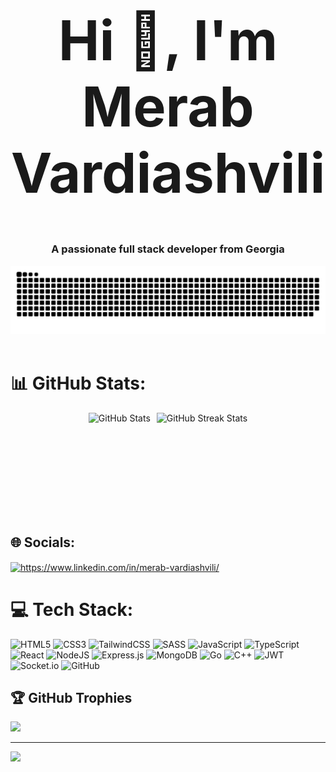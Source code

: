 <h1 align="center" style="font-size:88px;">Hi 👋, I'm Merab Vardiashvili</h1>


<h3 align="center">A passionate full stack developer from Georgia</h3>


<picture align="center">
  <source
    media="(prefers-color-scheme: dark)"
    srcset="https://raw.githubusercontent.com/platane/snk/output/github-contribution-grid-snake-dark.svg"
  />
  <source
    media="(prefers-color-scheme: light)"
    srcset="https://raw.githubusercontent.com/platane/snk/output/github-contribution-grid-snake.svg"
  />
  <img
    alt="github contribution grid snake animation"
    src="https://raw.githubusercontent.com/platane/snk/output/github-contribution-grid-snake.svg"
  />
</picture>

<br/>
<br/>


# 📊 GitHub Stats:
<div align="center" style="display: flex; justify-content: center; gap: 10px;">
  <img src="https://github-readme-stats.vercel.app/api?username=m0nt34&theme=dark&hide_border=false&include_all_commits=true&count_private=false" 
       alt="GitHub Stats" style="height: 165px; width:auto;" />
  <img src="https://github-readme-streak-stats.herokuapp.com/?user=m0nt34&theme=dark&hide_border=false" 
       alt="GitHub Streak Stats" style="height: 165px; width:auto;" />
</div>




## 🌐 Socials:
<p align="left">
<a href="https://www.linkedin.com/in/merab-vardiashvili/" target="blank"><img align="center" src="https://raw.githubusercontent.com/rahuldkjain/github-profile-readme-generator/master/src/images/icons/Social/linked-in-alt.svg" alt="https://www.linkedin.com/in/merab-vardiashvili/" height="30" width="40" /></a>
</p>


# 💻 Tech Stack:
 ![HTML5](https://img.shields.io/badge/html5-%23E34F26.svg?style=for-the-badge&logo=html5&logoColor=white) ![CSS3](https://img.shields.io/badge/css3-%231572B6.svg?style=for-the-badge&logo=css3&logoColor=white) ![TailwindCSS](https://img.shields.io/badge/tailwindcss-%2338B2AC.svg?style=for-the-badge&logo=tailwind-css&logoColor=white) ![SASS](https://img.shields.io/badge/SASS-hotpink.svg?style=for-the-badge&logo=SASS&logoColor=white) ![JavaScript](https://img.shields.io/badge/javascript-%23323330.svg?style=for-the-badge&logo=javascript&logoColor=%23F7DF1E) ![TypeScript](https://img.shields.io/badge/typescript-%23007ACC.svg?style=for-the-badge&logo=typescript&logoColor=white) ![React](https://img.shields.io/badge/react-%2320232a.svg?style=for-the-badge&logo=react&logoColor=%2361DAFB) ![NodeJS](https://img.shields.io/badge/node.js-6DA55F?style=for-the-badge&logo=node.js&logoColor=white) ![Express.js](https://img.shields.io/badge/express.js-%23404d59.svg?style=for-the-badge&logo=express&logoColor=%2361DAFB) ![MongoDB](https://img.shields.io/badge/MongoDB-%234ea94b.svg?style=for-the-badge&logo=mongodb&logoColor=white) ![Go](https://img.shields.io/badge/go-%2300ADD8.svg?style=for-the-badge&logo=go&logoColor=white) ![C++](https://img.shields.io/badge/c++-%2300599C.svg?style=for-the-badge&logo=c%2B%2B&logoColor=white) ![JWT](https://img.shields.io/badge/JWT-black?style=for-the-badge&logo=JSON%20web%20tokens) ![Socket.io](https://img.shields.io/badge/Socket.io-black?style=for-the-badge&logo=socket.io&badgeColor=010101) ![GitHub](https://img.shields.io/badge/github-%23121011.svg?style=for-the-badge&logo=github&logoColor=white)








## 🏆 GitHub Trophies
![](https://github-profile-trophy.vercel.app/?username=m0nt34&theme=radical&no-frame=false&no-bg=true&margin-w=4)

---
[![](https://visitcount.itsvg.in/api?id=m0nt34&icon=0&color=0)](https://visitcount.itsvg.in)


